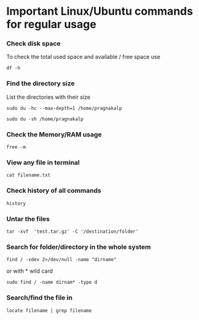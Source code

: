 # Important Linux/Ubuntu commands for regular usage


### Check disk space

To check the total used space and available / free space use 
```
df -h
```
### Find the directory size
List the directories with their size

```
sudo du -hc --max-depth=1 /home/pragnakalp
```
```
sudo du -sh /home/pragnakalp
```

### Check the Memory/RAM usage

```
free -m
```

### View any file in terminal

```
cat filename.txt
```

### Check history of all commands
```
history
```

### Untar the files

```
tar -xvf  'test.tar.gz' -C '/destination/folder'
```

### Search for folder/directory in the whole system

```
find / -xdev 2>/dev/null -name "dirname"
```
or with * wild card
```
sudo find / -name dirnam* -type d
```

### Search/find the file in 
```
locate filename | grep filename
```
